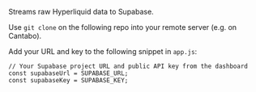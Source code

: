 Streams raw Hyperliquid data to Supabase.

Use `git clone` on the following repo into your remote server (e.g. on Cantabo).

Add your URL and key to the following snippet in `app.js`:
```
// Your Supabase project URL and public API key from the dashboard
const supabaseUrl = SUPABASE_URL;
const supabaseKey = SUPABASE_KEY;
```

